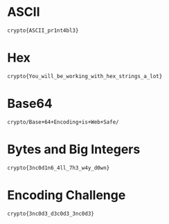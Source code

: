 # ASCII
```
crypto{ASCII_pr1nt4bl3}
```

# Hex
```
crypto{You_will_be_working_with_hex_strings_a_lot}
```

# Base64
```
crypto/Base+64+Encoding+is+Web+Safe/
```

# Bytes and Big Integers
```
crypto{3nc0d1n6_4ll_7h3_w4y_d0wn}
```

# Encoding Challenge
```
crypto{3nc0d3_d3c0d3_3nc0d3}
```